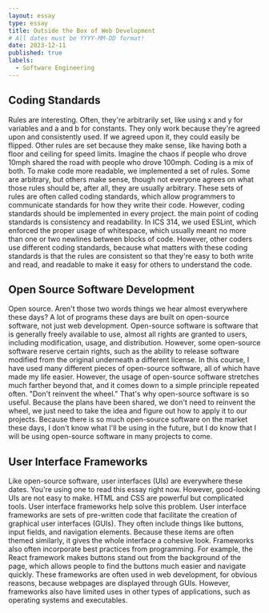 ```yaml
---
layout: essay
type: essay
title: Outside the Box of Web Development
# All dates must be YYYY-MM-DD format!
date: 2023-12-11
published: true
labels:
  - Software Engineering
---
```


## Coding Standards

Rules are interesting. Often, they're arbitrarily set, like using x and y for variables and a and b for constants. They only work because they're agreed upon and consistently used. If we agreed upon it, they could easily be flipped. Other rules are set because they make sense, like having both a floor and ceiling for speed limits. Imagine the chaos if people who drove 10mph shared the road with people who drove 100mph. Coding is a mix of both. To make code more readable, we implemented a set of rules. Some are arbitrary, but others make sense, though not everyone agrees on what those rules should be, after all, they are usually arbitrary. These sets of rules are often called coding standards, which allow programmers to communicate standards for how they write their code. However, coding standards should be implemented in every project. the main point of coding standards is consistency and readability. In ICS 314, we used ESLint, which enforced the proper usage of whitespace, which usually meant no more than one or two newlines between blocks of code. However, other coders use different coding standards, because what matters with these coding standards is that the rules are consistent so that they're easy to both write and read, and readable to make it easy for others to understand the code. 

## Open Source Software Development

Open source. Aren't those two words things we hear almost everywhere these days? A lot of programs these days are built on open-source software, not just web development. Open-source software is software that is generally freely available to use, almost all rights are granted to users, including modification, usage, and distribution. However, some open-source software reserve certain rights, such as the ability to release software modified from the original underneath a different license. In this course, I have used many different pieces of open-source software, all of which have made my life easier. However, the usage of open-source software stretches much farther beyond that, and it comes down to a simple principle repeated often. "Don't reinvent the wheel." That's why open-source software is so useful. Because the plans have been shared, we don't need to reinvent the wheel, we just need to take the idea and figure out how to apply it to our projects. Because there is so much open-source software on the market these days, I don't know what I'll be using in the future, but I do know that I will be using open-source software in many projects to come.

## User Interface Frameworks

Like open-source software, user interfaces (UIs) are everywhere these dates. You're using one to read this essay right now. However, good-looking UIs are not easy to make. HTML and CSS are powerful but complicated tools. User interface frameworks help solve this problem. User interface frameworks are sets of pre-written code that facilitate the creation of graphical user interfaces (GUIs). They often include things like buttons, input fields, and navigation elements. Because these items are often themed similarly, it gives the whole interface a cohesive look. Frameworks also often incorporate best practices from programming. For example, the React framework makes buttons stand out from the background of the page, which allows people to find the buttons much easier and navigate quickly. These frameworks are often used in web development, for obvious reasons, because webpages are displayed through GUIs. However, frameworks also have limited uses in other types of applications, such as operating systems and executables.
